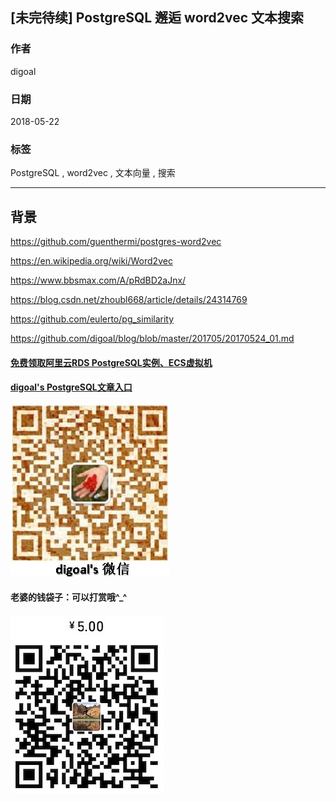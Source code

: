 ## [未完待续] PostgreSQL 邂逅 word2vec 文本搜索 
                                                         
### 作者                                                         
digoal                                                         
                                                         
### 日期                                                         
2018-05-22                                                       
                                                         
### 标签                                                         
PostgreSQL , word2vec , 文本向量 , 搜索  
                                                         
----                                                         
                                                         
## 背景

https://github.com/guenthermi/postgres-word2vec

https://en.wikipedia.org/wiki/Word2vec

https://www.bbsmax.com/A/pRdBD2aJnx/

https://blog.csdn.net/zhoubl668/article/details/24314769

https://github.com/eulerto/pg_similarity

https://github.com/digoal/blog/blob/master/201705/20170524_01.md
  
  
  
  
  
  
  
  
  
  
  
  
  
#### [免费领取阿里云RDS PostgreSQL实例、ECS虚拟机](https://free.aliyun.com/ "57258f76c37864c6e6d23383d05714ea")
  
  
#### [digoal's PostgreSQL文章入口](https://github.com/digoal/blog/blob/master/README.md "22709685feb7cab07d30f30387f0a9ae")
  
  
![digoal's weixin](../pic/digoal_weixin.jpg "f7ad92eeba24523fd47a6e1a0e691b59")
  
  
#### 老婆的钱袋子：可以打赏哦^_^  
![wife's weixin ds](../pic/wife_weixin_ds.jpg "acd5cce1a143ef1d6931b1956457bc9f")
  
